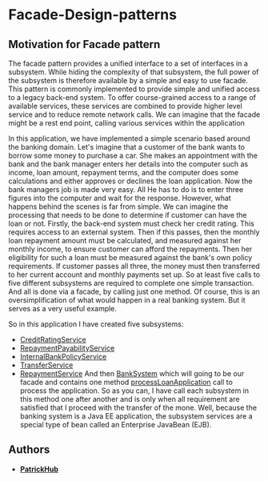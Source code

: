 # Facade-Design-patterns

## Motivation for Facade pattern

The facade pattern provides a unified interface to a set of interfaces in a subsystem. While hiding the complexity of that subsystem, the full power of the subsystem is therefore available by a simple and easy to use facade. This pattern is commonly implemented to provide simple and unified access to a legacy back-end system. To offer course-grained access to a range of available services, these services are combined to provide higher level service and to reduce remote network calls. We can imagine that the facade might be a rest end point, calling various services within the application

In this application, we have implemented a simple scenario based around the banking domain. Let's imagine that a customer of the bank wants to borrow some money to purchase a car. She makes an appointment with the bank and the bank manager enters her details into the computer such as income, loan amount, repayment terms, and the computer does some calculations and either approves or declines the loan application.
Now the bank managers job is made very easy. All He has to do is to enter three figures into the computer and wait for the response. However, what happens behind the scenes is far from simple. We can imagine the processing that needs to be done to determine if customer can have the loan or not.
Firstly, the back-end system must check her credit rating. This requires access to an external system. Then if this passes, then the monthly loan repayment amount must be calculated, and measured against her monthly income, to ensure customer can afford the repayments. Then her eligibility for such a loan must be measured against the bank's own policy requirements.
If customer passes all three, the money must then transferred to her current account and monthly payments set up. So at least five calls to five different subsystems are required to complete one simple transaction. And all is done via a facade, by calling just one method. Of course, this is an oversimplification of what would happen in a real banking system. But it serves as a very useful example.

So in this application I have created five subsystems:

- [CreditRatingService](https://github.com/patrickHub/Software-Design-patterns-JavaEE/blob/master/facade-design-pattern/src/main/java/com/patrickHub/facade/subsystems/CreditRatingService.java)
- [RepaymentPayabilityService](https://github.com/patrickHub/Software-Design-patterns-JavaEE/blob/master/facade-design-pattern/src/main/java/com/patrickHub/facade/subsystems/RepaymentPayabilityService.java)
- [InternalBankPolicyService](https://github.com/patrickHub/Software-Design-patterns-JavaEE/blob/master/facade-design-pattern/src/main/java/com/patrickHub/facade/subsystems/InternalBankPolicyService.java)
- [TransferService](https://github.com/patrickHub/Software-Design-patterns-JavaEE/blob/master/facade-design-pattern/src/main/java/com/patrickHub/facade/subsystems/TransferService.java)
- [RepaymentService](https://github.com/patrickHub/Software-Design-patterns-JavaEE/blob/master/facade-design-pattern/src/main/java/com/patrickHub/facade/subsystems/RepaymentService.java)
  And then [BankSystem](https://github.com/patrickHub/Software-Design-patterns-JavaEE/blob/master/facade-design-pattern/src/main/java/com/patrickHub/facade/bankSystem/BankSystem.java) which will going to be our facade and contains one method [processLoanApplication](https://github.com/patrickHub/Software-Design-patterns-JavaEE/blob/master/facade-design-pattern/src/main/java/com/patrickHub/facade/bankSystem/BankSystem.java) call to process the application. So as you can, I have call each subsystem in this method one after another and is only when all requirement are satisfied that I proceed with the transfer of the mone. Well, because the banking system is a Java EE application, the subsystem services are a special type of bean called an Enterprise JavaBean (EJB).

## Authors

- **[PatrickHub](https://github.com/patrickHub)**
